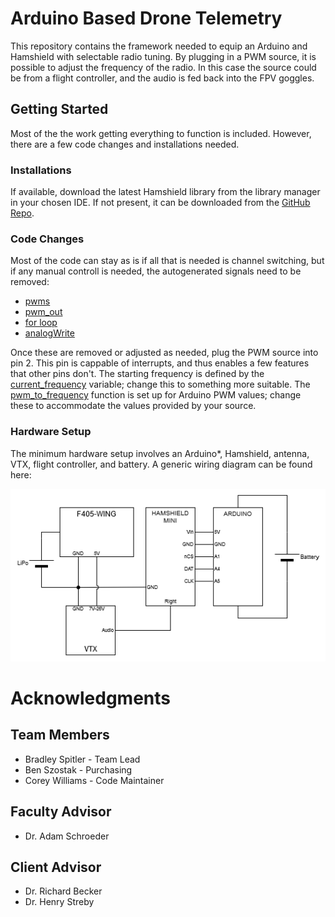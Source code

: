 # Arduino Based Drone Telemetry
 This repository contains the framework needed to equip an Arduino and Hamshield with selectable radio tuning. By plugging in a PWM source, it is possible to adjust the frequency of the radio. In this case the source could be from a flight controller, and the audio is fed back into the FPV goggles.

 ## Getting Started
 Most of the the work getting everything to function is included. However, there are a few code changes and installations needed.
 ### Installations
 If available, download the latest Hamshield library from the library manager in your chosen IDE. If not present, it can be downloaded from the [GitHub Repo](https://github.com/EnhancedRadioDevices/HamShield).
 
 ### Code Changes
 Most of the code can stay as is if all that is needed is channel switching, but if any manual controll is needed, the autogenerated signals need to be removed:
 
 * [pwms]()
 * [pwm_out]()
 * [for loop]()
 * [analogWrite]()

 Once these are removed or adjusted as needed, plug the PWM source into pin 2. This pin is cappable of interrupts, and thus enables a few features that other pins don't. The starting frequency is defined by the [current_frequency]() variable; change this to something more suitable. The [pwm_to_frequency]() function is set up for Arduino PWM values; change these to accommodate the values provided by your source.

 ### Hardware Setup
The minimum hardware setup involves an Arduino*, Hamshield, antenna, VTX, flight controller, and battery. A generic wiring diagram can be found here:

![Wiring Diagram](Media/wiring-diagram.png)

# Acknowledgments
## Team Members
 * Bradley Spitler  - Team Lead
 * Ben Szostak - Purchasing 
 * Corey Williams - Code Maintainer
 
 ## Faculty Advisor
 * Dr. Adam Schroeder

 ## Client Advisor
 * Dr. Richard Becker
 * Dr. Henry Streby